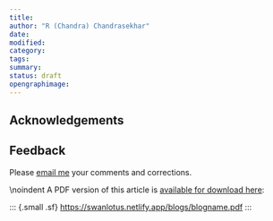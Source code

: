 ```yaml
---
title: 
author: "R (Chandra) Chandrasekhar"
date: 
modified: 
category: 
tags: 
summary: 
status: draft
opengraphimage: 
---
```


## Acknowledgements

## Feedback

Please [email me](mailto:feedback.swanlotus@gmail.com) your comments and
corrections.

\noindent A PDF version of this article is [available for download here]({attach}./blognamei.pdf):

::: {.small .sf}
<https://swanlotus.netlify.app/blogs/blogname.pdf>
:::
